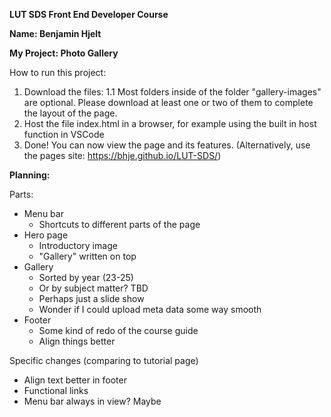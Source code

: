 **LUT SDS Front End Developer Course**

**Name: Benjamin Hjelt**

**My Project: Photo Gallery**

How to run this project:
1. Download the files:
1.1 Most folders inside of the folder "gallery-images" are optional.
   Please download at least one or two of them to complete the layout of the page.
2. Host the file index.html in a browser, for example using the built in host function in VSCode
3. Done! You can now view the page and its features.
   (Alternatively, use the pages site: https://bhje.github.io/LUT-SDS/)

**Planning:**

Parts:
- Menu bar
  - Shortcuts to different parts of the page
- Hero page
  - Introductory image
  - "Gallery" written on top
- Gallery
  - Sorted by year (23-25)
  - Or by subject matter? TBD
  - Perhaps just a slide show
  - Wonder if I could upload meta data some way smooth
- Footer
  - Some kind of redo of the course guide
  - Align things better


Specific changes (comparing to tutorial page)
- Align text better in footer
- Functional links
- Menu bar always in view? Maybe
